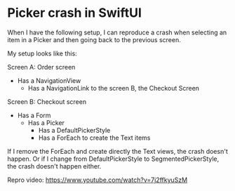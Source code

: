 # Picker crash in SwiftUI

When I have the following setup, I can reproduce a crash when selecting an item in a Picker and then going back to the previous screen.

My setup looks like this:

Screen A: Order screen
- Has a NavigationView
  - Has a NavigationLink to the screen B, the Checkout Screen

Screen B: Checkout screen
- Has a Form
  - Has a Picker
    - Has a DefaultPickerStyle
    - Has a ForEach to create the Text items
    

If I remove the ForEach and create directly the Text views, the crash doesn't happen.
Or if I change from DefaultPickerStyle to SegmentedPickerStyle, the crash doesn't happen either.

Repro video:
https://www.youtube.com/watch?v=7j2ffkyuSzM
